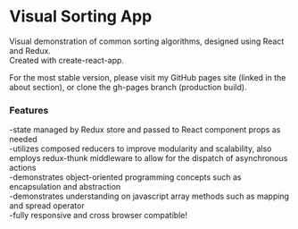 # Visual Sorting App
  
Visual demonstration of common sorting algorithms, designed using React and Redux.  
Created with create-react-app.  

For the most stable version, please visit my GitHub pages site (linked in the about section), or clone the gh-pages branch (production build).  
  
### Features
  
-state managed by Redux store and passed to React component props as needed  
-utilizes composed reducers to improve modularity and scalability, also employs redux-thunk middleware to allow for the dispatch of asynchronous actions  
-demonstrates object-oriented programming concepts such as encapsulation and abstraction  
-demonstrates understanding on javascript array methods such as mapping and spread operator  
-fully responsive and cross browser compatible!
